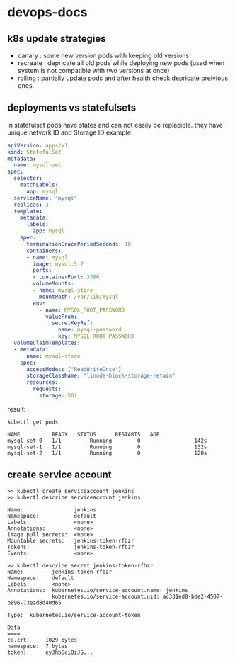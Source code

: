 # devops-docs
## k8s update strategies
- canary : some new version pods with keeping old versions
- recreate : depricate all old pods while deploying new pods (used when system is not compatible with two versions at once)
- rolling : partially update pods and after health check depricate preivious ones.
## deployments vs statefulsets
in statefulset pods have states and can not easily be replacible. they have unique netvork ID and Storage ID
example:
```YAML
apiVersion: apps/v1
kind: StatefulSet
metadata:
  name: mysql-set
spec:
  selector:
    matchLabels:
      app: mysql
  serviceName: "mysql"
  replicas: 3
  template:
    metadata:
      labels:
        app: mysql
    spec:
      terminationGracePeriodSeconds: 10
      containers:
      - name: mysql
        image: mysql:5.7
        ports:
        - containerPort: 3306
        volumeMounts:
        - name: mysql-store
          mountPath: /var/lib/mysql
        env:
          - name: MYSQL_ROOT_PASSWORD
            valueFrom:
              secretKeyRef:
                name: mysql-password
                key: MYSQL_ROOT_PASSWORD
  volumeClaimTemplates:
  - metadata:
      name: mysql-store
    spec:
      accessModes: ["ReadWriteOnce"]
      storageClassName: "linode-block-storage-retain"
      resources:
        requests:
          storage: 5Gi
```
result:
```
kubectl get pods

NAME          READY   STATUS      RESTARTS   AGE
mysql-set-0   1/1         Running        0                 142s
mysql-set-1   1/1         Running        0                 132s
mysql-set-2   1/1         Running        0                 120s
```
## create service account
```
>> kubectl create serviceaccount jenkins
>> kubectl describe serviceaccount jenkins

Name:                jenkins
Namespace:           default
Labels:              <none>
Annotations:         <none>
Image pull secrets:  <none>
Mountable secrets:   jenkins-token-rfbzr
Tokens:              jenkins-token-rfbzr
Events:              <none>

>> kubectl describe secret jenkins-token-rfbzr
Name:         jenkins-token-rfbzr
Namespace:    default
Labels:       <none>
Annotations:  kubernetes.io/service-account.name: jenkins
              kubernetes.io/service-account.uid: ac331ed8-bde2-4507-b896-73ead8d40d65

Type:  kubernetes.io/service-account-token

Data
====
ca.crt:     1029 bytes
namespace:  7 bytes
token:      eyJhbGciOiJS...
```
